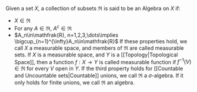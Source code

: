 Given a set $X$, a collection of subsets $\mathfrak{R}$ is said to be an Algebra on $X$ if:
- $X\in\mathfrak{R}$
- For any $A\in\mathfrak{R}$, $A^{c}\in\mathfrak{R}$
- $A_n\in\mathfrak{R}, n=1,2,3,\dots\implies \bigcup_{n=1}^{\infty}A_n\in\mathfrak{R}$
If these properties hold, we call $X$ a measurable space, and members of $\mathfrak{R}$ are called measurable sets.
If $X$ is a measurable space, and $Y$ is a [[Topology|Topological Space]], then a function $f:X\to Y$ is called measurable function if $f^{-1}(V)\in\mathfrak{R}$ for every $V$ open in $Y$.
If the third property holds for [[Countable and Uncountable sets|Countable]] unions, we call $\mathfrak{R}$ a $\sigma$-algebra. If it only holds for finite unions, we call $\mathfrak{R}$ an algebra.

